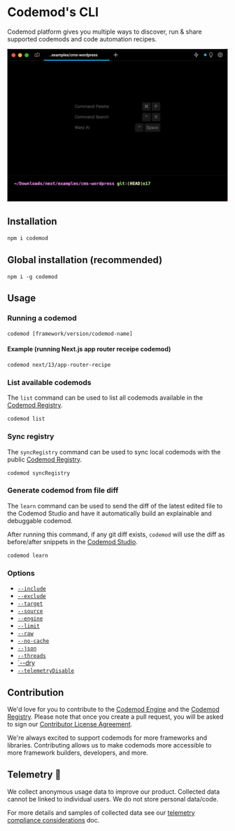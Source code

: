 # Codemod's CLI

Codemod platform gives you multiple ways to discover, run & share supported codemods and code automation recipes.

![Running Codemod CLI](https://raw.githubusercontent.com/codemod-com/website/main/theme/assets/images/hero-video.gif)

## Installation

    npm i codemod

## Global installation (recommended)

    npm i -g codemod

## Usage

### Running a codemod

    codemod [framework/version/codemod-name]

#### Example (running Next.js app router receipe codemod)

    codemod next/13/app-router-recipe

### List available codemods

The `list` command can be used to list all codemods available in the [Codemod Registry](https://github.com/codemod-com/codemod-registry).

    codemod list

### Sync registry

The `syncRegistry` command can be used to sync local codemods with the public [Codemod Registry](https://github.com/codemod-com/codemod-registry).

    codemod syncRegistry

### Generate codemod from file diff

The `learn` command can be used to send the diff of the latest edited file to the Codemod Studio and have it automatically build an explainable and debuggable codemod.

After running this command, if any git diff exists, `codemod` will use the diff as before/after snippets in the [Codemod Studio](https://codemod.studio).

    codemod learn

### Options

-   [`--include`](https://docs.codemod.com/docs/cli/advanced-usage#--include)
-   [`--exclude`](https://docs.codemod.com/docs/cli/advanced-usage#--exclude)
-   [`--target`](https://docs.codemod.com/docs/cli/advanced-usage#--target)
-   [`--source`](https://docs.codemod.com/docs/cli/advanced-usage#--source)
-   [`--engine`](https://docs.codemod.com/docs/cli/advanced-usage#--engine)
-   [`--limit`](https://docs.codemod.com/docs/cli/advanced-usage#--limit)
-   [`--raw`](https://docs.codemod.com/docs/cli/advanced-usage#--raw)
-   [`--no-cache`](https://docs.codemod.com/docs/cli/advanced-usage#--no-cache)
-   [`--json`](https://docs.codemod.com/docs/cli/advanced-usage#--json)
-   [`--threads`](https://docs.codemod.com/docs/cli/advanced-usage#--threads)
-   [`--dry](https://docs.codemod.com/docs/cli/advanced-usage#--dry)
-   [`--telemetryDisable`](https://docs.codemod.com/docs/cli/advanced-usage#--telemetrydisable)

## Contribution

We'd love for you to contribute to the [Codemod Engine](https://github.com/codemod-com/codemod-engine-node) and the [Codemod Registry](https://github.com/codemod-com/codemod-registry). Please note that once you create a pull request, you will be asked to sign our [Contributor License Agreement](https://cla-assistant.io/codemod-com/codemod-registry).

We're always excited to support codemods for more frameworks and libraries. Contributing allows us to make codemods more accessible to more framework builders, developers, and more.

## Telemetry 🔭

We collect anonymous usage data to improve our product. Collected data cannot be linked to individual users. We do not store personal data/code.

For more details and samples of collected data see our [telemetry compliance considerations](https://docs.codemod.com/docs/about/telemetry-compliance) doc.
